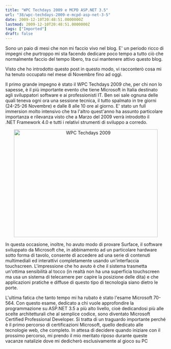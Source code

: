 ```yaml
---
title: "WPC Techdays 2009 e MCPD ASP.NET 3.5"
url: "38/wpc-techdays-2009-e-mcpd-asp-net-3-5"
date: 2009-12-10T20:48:51.0000000Z
lastmod: 2009-12-10T20:48:51.0000000Z
tags: ["Imported"]
draft: false
---
```

<p>Sono un paio di mesi che non mi faccio vivo nel blog. E' un periodo ricco di impegni che purtroppo mi sta facendo dedicare poco tempo a tutto ciò che normalmente faccio del tempo libero, tra cui mantenere attivo questo blog.</p>
<p>Visto che ho introdotto questo post in questo modo, vi racconterò cosa mi ha tenuto occupato nel mese di Novembre fino ad oggi.</p>
<p>Il primo grande impegno è stato il WPC Techdays 2009 che, per chi non lo sapesse, è il più importante evento che tiene Microsoft in Italia destinato agli sviluppatori software e ai professionisti IT. Ben sei sale ognuna delle quali teneva ogni ora una sessione tecnica, il tutto spalmato in tre giorni (24-25-26 Novembre) e dalle 8 alle 10 ore al giorno. E' stato un full immersion molto intensivo che tra l'altro quest'anno ha assunto particolare importanza e rilevanza visto che a Marzo del 2009 verrà introdotto il .NET Framework 4.0 e tutti i relativi strumenti di sviluppo a corredo.</p>
<p style="text-align: center"><img alt="WPC Techdays 2009" width="450" height="338" src="/public/image/wpc.JPG" /></p>
<p>In questa occasione, inoltre, ho avuto modo di provare Surface, il software sviluppato da Microsoft che, in abbinamento ad un particolare hardware sotto forma di tavolo, consente di accedere ad una serie di contenuti multimediali ed interattivi completamente usando un'interfaccia touchscreen. L'impressione che ho avuto è che il sistema trasmetta un'ottima sensibilità al tocco (in realtà non ha una superficia touchscreen ma usa un sistema di telecamere per capire la posizione delle dita) e che applicazioni pratiche e diffuse di questo tipo di tecnologia siano dietro le porte.</p>
<p>L'ultima fatica che tanto tempo mi ha rubato è stato l'esame Microsoft 70-564. Con questo esame, dedicato a chi vuole approfondire la programmazione su ASP.NET 3.5 a più alto livello, cioè dedicandosi più alle scelte architetturali che al semplice codice, sono diventato Microsoft Certified Professional Developer. Si tratta di un traguardo importante perché è il primo percorso di certificazioni Microsoft, quello dedicato alle tecnologie web, che completo. In attesa di decidere quando iniziare con il prossimo percorso, mi prendo il mio meritato riposo durante queste vacanze natalizie dove mi dedicherò esclusivamente al gioco su PC <img alt="" src="http://www.vifani.com/fckeditor/editor/images/smiley/default/icon_mrgreen.gif" /></p>